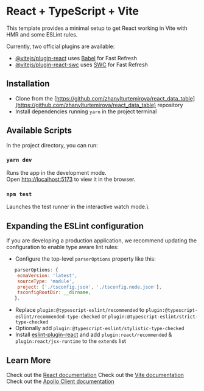 # React + TypeScript + Vite

This template provides a minimal setup to get React working in Vite with HMR and some ESLint rules.

Currently, two official plugins are available:

- [@vitejs/plugin-react](https://github.com/vitejs/vite-plugin-react/blob/main/packages/plugin-react/README.md) uses [Babel](https://babeljs.io/) for Fast Refresh
- [@vitejs/plugin-react-swc](https://github.com/vitejs/vite-plugin-react-swc) uses [SWC](https://swc.rs/) for Fast Refresh

## Installation

- Clone from the [https://github.com/zhanylturtemirova/react_data_table](https://github.com/zhanylturtemirova/react_data_table) repository
- Install dependencies running `yarn` in the project terminal

## Available Scripts

In the project directory, you can run:

### `yarn dev`

Runs the app in the development mode.\
Open [http://localhost:5173](http://localhost:3000) to view it in the browser.

### `npm test`

Launches the test runner in the interactive watch mode.\

## Expanding the ESLint configuration

If you are developing a production application, we recommend updating the configuration to enable type aware lint rules:

- Configure the top-level `parserOptions` property like this:

```js
   parserOptions: {
    ecmaVersion: 'latest',
    sourceType: 'module',
    project: ['./tsconfig.json', './tsconfig.node.json'],
    tsconfigRootDir: __dirname,
   },
```

- Replace `plugin:@typescript-eslint/recommended` to `plugin:@typescript-eslint/recommended-type-checked` or `plugin:@typescript-eslint/strict-type-checked`
- Optionally add `plugin:@typescript-eslint/stylistic-type-checked`
- Install [eslint-plugin-react](https://github.com/jsx-eslint/eslint-plugin-react) and add `plugin:react/recommended` & `plugin:react/jsx-runtime` to the `extends` list

## Learn More

Check out the [React documentation](https://reactjs.org/)
Check out the [Vite documentation](https://vitejs.dev/guide/)
Check out the [Apollo Client documentation](https://www.apollographql.com/docs/react/)
